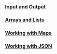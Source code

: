 ### [Input and Output](./inputoutput.md)

### [Arrays and Lists](./arrayslistsmaps.md)

### [Working with Maps](./workingwithmaps.md)

### [Working with JSON](./workingwithjson.md)
